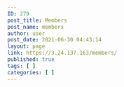 ```yaml
---
ID: 279
post_title: Members
post_name: members
author: user
post_date: 2021-06-30 04:43:14
layout: page
link: https://3.24.137.163/members/
published: true
tags: [ ]
categories: [ ]
---
```

